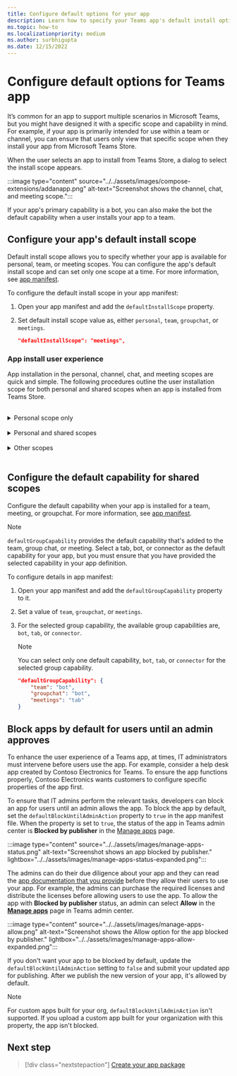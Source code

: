 ```yaml
---
title: Configure default options for your app
description: Learn how to specify your Teams app's default install options, default capability for shared scopes and block apps by default.
ms.topic: how-to
ms.localizationpriority: medium
ms.author: surbhigupta
ms.date: 12/15/2022
---
```

# Configure default options for Teams app

It’s common for an app to support multiple scenarios in Microsoft Teams, but you might have designed it with a specific scope and capability in mind. For example, if your app is primarily intended for use within a team or channel, you can ensure that users only view that specific scope when they install your app from Microsoft Teams Store.

When the user selects an app to install from Teams Store, a dialog to select the install scope appears.

:::image type="content" source="../../assets/images/compose-extensions/addanapp.png" alt-text="Screenshot shows the channel, chat, and meeting scope.":::

If your app's primary capability is a bot, you can also make the bot the default capability when a user installs your app to a team.

## Configure your app's default install scope

Default install scope allows you to specify whether your app is available for personal, team, or meeting scopes. You can configure the app's default install scope and can set only one scope at a time. For more information, see [app manifest](../../resources/schema/manifest-schema.md#defaultinstallscope).

To configure the default install scope in your app manifest:

1. Open your app manifest and add the `defaultInstallScope` property.
2. Set default install scope value as, either `personal`, `team`, `groupchat`, or `meetings`.

    ```json
    "defaultInstallScope": "meetings",
    ```

### App install user experience

App installation in the personal, channel, chat, and meeting scopes are quick and simple. The following procedures outline the user installation scope for both personal and shared scopes when an app is installed from Teams Store.

</br>
<details>
<summary>Personal scope only</summary>

If the app is configured with personal scope, the user flow to add the app within this scope is outlined below:

1. Go to **Apps** and browse and select the app to install.

1. In the app details dialog, select **Add**.

    :::image type="content" source="../../assets/images/compose-extensions/app-add-button.png" alt-text="Screenshot of the app details dialog with the Add option highlighted.":::

    When the app is added, a dialog appears to open the app in personal scope.

1. Select **Open**. The app opens in the personal scope.

    :::image type="content" source="../../assets/images/compose-extensions/personal-scope.png" alt-text="Screenshot of the scope selection dialog with the Open option highlighted to open the app in personal scope.":::

</details>
</br>
<details>
<summary>Personal and shared scopes</summary>

If the app is configured with personal and shared scope, the user flow to add the app in the required scope is outlined below:

1. Go to **Apps** and browse and select the app to install.

1. In the app details dialog, select **Add**.

    :::image type="content" source="../../assets/images/compose-extensions/app-add-button.png" alt-text="Screenshot of the app details dialog with the Add option highlighted.":::

     When the app is added, a dialog appears to select the scope to open the app.

1. Select **Open** to add in the personal scope.

    Alternatively, you can search and select from the list of shared scopes.

    :::image type="content" source="../../assets/images/compose-extensions/personal-other-scope.png" alt-text="Screenshot of the scope selection dialog with the option to select the personal scope option or select the required scopes.":::

    The app gets added in the respective scope.

    >[!NOTE]
    >
    > * **Recommended** button indicates the scope where the app provides best usage experience.
    > * **View more** option lists the respective channel, chat, and meetings scopes available for the user.

</details>
</br>
<details>
<summary>Other scopes</summary>

If the app is configured with shared scopes, the user flow to add the app in the required scope is outlined below:

1. Go to **Apps** and browse and select the app to install.

1. In the app details dialog, select **Add**.

    :::image type="content" source="../../assets/images/compose-extensions/app-add-button.png" alt-text="Screenshot of the app details dialog with the Add option highlighted.":::

    When the app is added, a dialog appears with the option to select the scope.

1. Search and select from the list of shared scopes. The app opens in the respective scope.

    :::image type="content" source="../../assets/images/compose-extensions/other-scope.png" alt-text="Screenshot of the scope selection dialog with the option to select the required scopes.":::

</details>
</br>

## Configure the default capability for shared scopes

Configure the default capability when your app is installed for a team, meeting, or groupchat. For more information, see [app manifest](../../resources/schema/manifest-schema.md#defaultgroupcapability).

> [!NOTE]
> `defaultGroupCapability` provides the default capability that's added to the team, group chat, or meeting. Select a tab, bot, or connector as the default capability for your app, but you must ensure that you have provided the selected capability in your app definition.

To configure details in app manifest:

1. Open your app manifest and add the `defaultGroupCapability` property to it.
2. Set a value of `team`, `groupchat`, or `meetings`.
3. For the selected group capability, the available group capabilities are, `bot`, `tab`, or `connector`.

    > [!NOTE]
    > You can select only one default capability, `bot`, `tab`, or `connector` for the selected group capability.

    ```json
    "defaultGroupCapability": {
        "team": "bot",
        "groupchat": "bot",
        "meetings": "tab"
    }
    ```

## Block apps by default for users until an admin approves

To enhance the user experience of a Teams app, at times, IT administrators must intervene before users use the app. For example, consider a help desk app created by Contoso Electronics for Teams. To ensure the app functions properly, Contoso Electronics wants customers to configure specific properties of the app first.

To ensure that IT admins perform the relevant tasks, developers can block an app for users until an admin allows the app. To block the app by default, set the `defaultBlockUntilAdminAction` property to `true` in the app manifest file. When the property is set to `true`, the status of the app in Teams admin center is **Blocked by publisher** in the [Manage apps](https://admin.teams.microsoft.com/policies/manage-apps) page.

:::image type="content" source="../../assets/images/manage-apps-status.png" alt-text="Screenshot shows an app blocked by publisher." lightbox="../../assets/images/manage-apps-status-expanded.png":::

The admins can do their due diligence about your app and they can read the [app documentation that you provide]() before they allow their users to use your app. For example, the admins can purchase the required licenses and distribute the licenses before allowing users to use the app. To allow the app with **Blocked by publisher** status, an admin can select **Allow** in the **[Manage apps](https://admin.teams.microsoft.com/policies/manage-apps)** page in Teams admin center.

:::image type="content" source="../../assets/images/manage-apps-allow.png" alt-text="Screenshot shows the Allow option for the app blocked by publisher." lightbox="../../assets/images/manage-apps-allow-expanded.png":::

If you don't want your app to be blocked by default, update the `defaultBlockUntilAdminAction` setting to `false` and submit your updated app for publishing. After we publish the new version of your app, it's allowed by default.

> [!NOTE]
> For custom apps built for your org, `defaultBlockUntilAdminAction` isn't supported. If you upload a custom app built for your organization with this property, the app isn't blocked.

## Next step

> [!div class="nextstepaction"]
> [Create your app package](~/concepts/build-and-test/apps-package.md)
